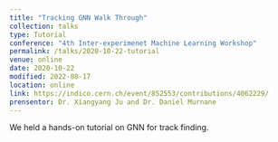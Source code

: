 ```yaml
---
title: "Tracking GNN Walk Through"
collection: talks
type: Tutorial
conference: "4th Inter-experimenet Machine Learning Workshop"
permalink: /talks/2020-10-22-tutorial
venue: online
date: 2020-10-22
modified: 2022-08-17
location: online
link: https://indico.cern.ch/event/852553/contributions/4062229/ 
prensentor: Dr. Xiangyang Ju and Dr. Daniel Murnane
---
```


We held a hands-on tutorial on GNN for track finding.